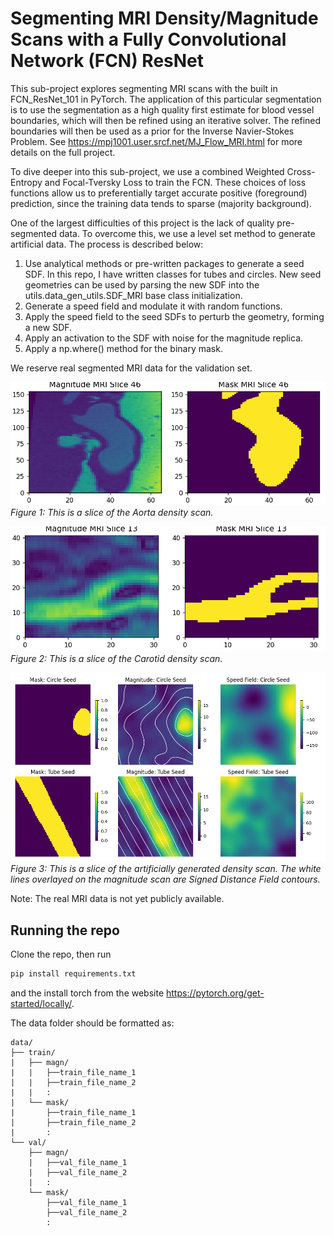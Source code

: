 # Segmenting MRI Density/Magnitude Scans with a Fully Convolutional Network (FCN) ResNet

This sub-project explores segmenting MRI scans with the built in FCN_ResNet_101 in PyTorch.
The application of this particular segmentation is to use the segmentation as a high
quality first estimate for blood vessel boundaries, which will then be refined using
an iterative solver. The refined boundaries will then be used as a prior for the Inverse
Navier-Stokes Problem. See https://mpj1001.user.srcf.net/MJ_Flow_MRI.html for more details
on the full project.

To dive deeper into this sub-project, we use a combined Weighted Cross-Entropy and Focal-Tversky
Loss to train the FCN. These choices of loss functions allow us to preferentially target accurate
positive (foreground) prediction, since the training data tends to sparse (majority background).

One of the largest difficulties of this project is the lack of quality pre-segmented data.
To overcome this, we use a level set method to generate artificial data. The process is described
below:

1. Use analytical methods or pre-written packages to generate a seed SDF. In this repo, I have
written classes for tubes and circles. New seed geometries can be used by parsing the
new SDF into the utils.data_gen_utils.SDF_MRI base class initialization.
2. Generate a speed field and modulate it with random functions.
3. Apply the speed field to the seed SDFs to perturb the geometry, forming a new SDF.
4. Apply an activation to the SDF with noise for the magnitude replica.
5. Apply a np.where() method for the binary mask.

We reserve real segmented MRI data for the validation set.

![Aorta](images/aorta.png)
*Figure 1: This is a slice of the Aorta density scan.*

![Carotid](images/carotid.png)
*Figure 2: This is a slice of the Carotid density scan.*

![Artificial](images/artificial_data.png)
*Figure 3: This is a slice of the artificially generated density scan. The white lines overlayed on the magnitude scan are Signed Distance Field contours.*

Note: The real MRI data is not yet publicly available.

## Running the repo

Clone the repo, then run
```python
pip install requirements.txt
```
and the install torch from the website https://pytorch.org/get-started/locally/.

The data folder should be formatted as:
```pgsql
data/
├── train/
|   ├── magn/
|   |   ├──train_file_name_1
|   |   ├──train_file_name_2
|   |   :
|   └── mask/
|       ├──train_file_name_1
|       ├──train_file_name_2
|       :
└── val/
    ├── magn/
    |   ├──val_file_name_1
    |   ├──val_file_name_2
    |   :
    └── mask/
        ├──val_file_name_1
        ├──val_file_name_2
        :
```